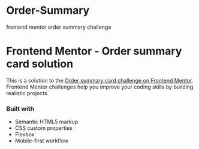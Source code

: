 # Order-Summary
 frontend mentor order summary challenge

# Frontend Mentor - Order summary card solution

This is a solution to the [Order summary card challenge on Frontend Mentor](https://www.frontendmentor.io/challenges/order-summary-component-QlPmajDUj). Frontend Mentor challenges help you improve your coding skills by building realistic projects. 

### Built with

- Semantic HTML5 markup
- CSS custom properties
- Flexbox
- Mobile-first workflow